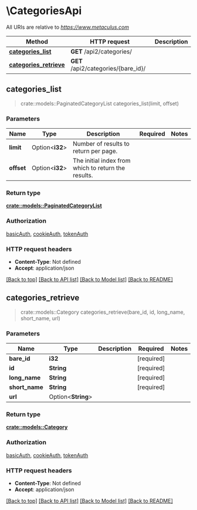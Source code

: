 # \CategoriesApi

All URIs are relative to *https://www.metaculus.com*

Method | HTTP request | Description
------------- | ------------- | -------------
[**categories_list**](CategoriesApi.md#categories_list) | **GET** /api2/categories/ | 
[**categories_retrieve**](CategoriesApi.md#categories_retrieve) | **GET** /api2/categories/{bare_id}/ | 



## categories_list

> crate::models::PaginatedCategoryList categories_list(limit, offset)


### Parameters


Name | Type | Description  | Required | Notes
------------- | ------------- | ------------- | ------------- | -------------
**limit** | Option<**i32**> | Number of results to return per page. |  |
**offset** | Option<**i32**> | The initial index from which to return the results. |  |

### Return type

[**crate::models::PaginatedCategoryList**](PaginatedCategoryList.md)

### Authorization

[basicAuth](../README.md#basicAuth), [cookieAuth](../README.md#cookieAuth), [tokenAuth](../README.md#tokenAuth)

### HTTP request headers

- **Content-Type**: Not defined
- **Accept**: application/json

[[Back to top]](#) [[Back to API list]](../README.md#documentation-for-api-endpoints) [[Back to Model list]](../README.md#documentation-for-models) [[Back to README]](../README.md)


## categories_retrieve

> crate::models::Category categories_retrieve(bare_id, id, long_name, short_name, url)


### Parameters


Name | Type | Description  | Required | Notes
------------- | ------------- | ------------- | ------------- | -------------
**bare_id** | **i32** |  | [required] |
**id** | **String** |  | [required] |
**long_name** | **String** |  | [required] |
**short_name** | **String** |  | [required] |
**url** | Option<**String**> |  |  |

### Return type

[**crate::models::Category**](Category.md)

### Authorization

[basicAuth](../README.md#basicAuth), [cookieAuth](../README.md#cookieAuth), [tokenAuth](../README.md#tokenAuth)

### HTTP request headers

- **Content-Type**: Not defined
- **Accept**: application/json

[[Back to top]](#) [[Back to API list]](../README.md#documentation-for-api-endpoints) [[Back to Model list]](../README.md#documentation-for-models) [[Back to README]](../README.md)

